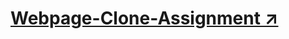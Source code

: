 <h1> <a href="https://techydesigner.github.io/Webpage-Clone-Assignment/">  Webpage-Clone-Assignment ↗️ </a> </h1>
